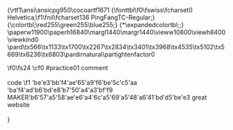 {\rtf1\ansi\ansicpg950\cocoartf1671 {\fonttbl\f0\fswiss\fcharset0
Helvetica;\f1\fnil\fcharset136 PingFangTC-Regular;}
{\colortbl;\red255\green255\blue255;} {\*\expandedcolortbl;;}
\paperw11900\paperh16840\margl1440\margr1440\vieww10800\viewh8400\viewkind0
\pard\tx566\tx1133\tx1700\tx2267\tx2834\tx3401\tx3968\tx4535\tx5102\tx5669\tx6236\tx6803\pardirnatural\partightenfactor0

\f0\fs24 \cf0 \#practice01 comment\
\
code \f1 'be'e3'bb'f4'ae'65'a9'f6'be'5c'c5'aa
'ba'f4'ad'b6'bd'e8'b7'50'a4'a3'bf'f9
MAKER'b6'57'a5'58'ae'e6'a4'6c'a5'69'a5'48'a6'41'bd'd5'be'e3 great
website\
\
}
